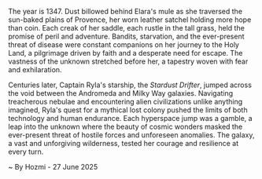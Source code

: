 
The year is 1347.  Dust billowed behind Elara's mule as she traversed the sun-baked plains of Provence, her worn leather satchel holding more hope than coin.  Each creak of her saddle, each rustle in the tall grass, held the promise of peril and adventure.  Bandits, starvation, and the ever-present threat of disease were constant companions on her journey to the Holy Land, a pilgrimage driven by faith and a desperate need for escape.  The vastness of the unknown stretched before her, a tapestry woven with fear and exhilaration.

Centuries later, Captain Ryla's starship, the *Stardust Drifter*, jumped across the void between the Andromeda and Milky Way galaxies.  Navigating treacherous nebulae and encountering alien civilizations unlike anything imagined, Ryla's quest for a mythical lost colony pushed the limits of both technology and human endurance.  Each hyperspace jump was a gamble, a leap into the unknown where the beauty of cosmic wonders masked the ever-present threat of hostile forces and unforeseen anomalies. The galaxy, a vast and unforgiving wilderness, tested her courage and resilience at every turn.

~ By Hozmi - 27 June 2025
